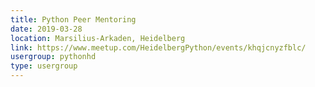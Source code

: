 ```yaml
---
title: Python Peer Mentoring
date: 2019-03-28
location: Marsilius-Arkaden, Heidelberg
link: https://www.meetup.com/HeidelbergPython/events/khqjcnyzfblc/
usergroup: pythonhd
type: usergroup
---
```

